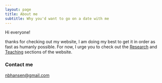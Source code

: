 ```yaml
---
layout: page
title: About me
subtitle: Why you'd want to go on a date with me
---
```


Hi everyone! 

thanks for checking out my website, I am doing my best to get it in order as fast as humanly possible. For now, I urge you to check out the [Research](research) and [Teaching](teaching) sections of the website. 

### Contact me

[nbhansen@gmail.com](mailto:nbhansen@gmail.com)

